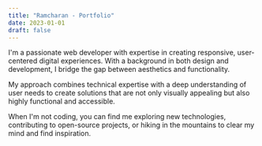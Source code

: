 ```yaml
---
title: "Ramcharan - Portfolio"
date: 2023-01-01
draft: false
---
```


I'm a passionate web developer with expertise in creating responsive, user-centered digital experiences. With a background in both design and development, I bridge the gap between aesthetics and functionality.

My approach combines technical expertise with a deep understanding of user needs to create solutions that are not only visually appealing but also highly functional and accessible.

When I'm not coding, you can find me exploring new technologies, contributing to open-source projects, or hiking in the mountains to clear my mind and find inspiration.